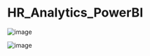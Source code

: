 # HR_Analytics_PowerBI

![image](https://user-images.githubusercontent.com/66997140/236370313-83fd05db-8d6b-44ef-b3fe-140f5663224b.png)

![image](https://user-images.githubusercontent.com/66997140/236370364-74492181-f8f8-485b-af2e-3399dfd5dbda.png)
